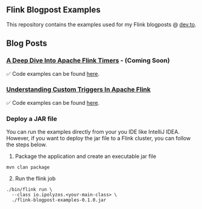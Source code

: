 Flink Blogpost Examples
-----------------------

This repository contains the examples used for my Flink blogposts @ [dev.to](https://dev.to/ipolyzos).

## Blog Posts
### [A Deep Dive Into Apache Flink Timers]() - (Coming Soon)
✅ Code examples can be found [here](https://github.com/polyzos/flink-blogpost-examples/tree/main/src/main/java/io/ipolyzos/timers).

###  [Understanding Custom Triggers In Apache Flink](https://dev.to/ipolyzos/understanding-custom-triggers-in-apache-flink-5c4m)
✅ Code examples can be found [here](https://github.com/polyzos/flink-blogpost-examples/tree/main/src/main/java/io/ipolyzos/triggers).


### Deploy a JAR file
You can run the examples directly from your you IDE like IntelliJ IDEA. However, if you want to deploy the jar file to a Flink cluster, you can follow the steps below.

1. Package the application and create an executable jar file
```shell
mvn clan package
```

2. Run the flink job
```shell
./bin/flink run \
  --class io.ipolyzos.<your-main-class> \
  ./flink-blogpost-examples-0.1.0.jar
```